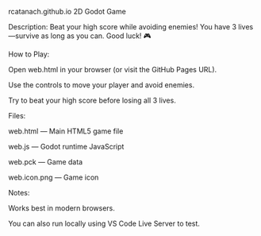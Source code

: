 rcatanach.github.io
2D Godot Game

Description:
Beat your high score while avoiding enemies! You have 3 lives—survive as long as you can. Good luck! 🎮

How to Play:

Open web.html in your browser (or visit the GitHub Pages URL).

Use the controls to move your player and avoid enemies.

Try to beat your high score before losing all 3 lives.

Files:

web.html — Main HTML5 game file

web.js — Godot runtime JavaScript

web.pck — Game data

web.icon.png — Game icon

Notes:

Works best in modern browsers.

You can also run locally using VS Code Live Server to test.

